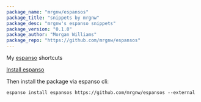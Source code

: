 ```yaml
---
package_name: "mrgnw/espansos"
package_title: "snippets by mrgnw"
package_desc: "mrgnw's espanso snippets"
package_version: "0.1.0"
package_author: "Morgan Williams"
package_repo: "https://github.com/mrgnw/espansos"
---
```

My [espanso](https://espanso.org) shortcuts

[Install espanso](https://espanso.org/install/)

Then install the package via espanso cli:

```
espanso install espansos https://github.com/mrgnw/espansos --external
```

